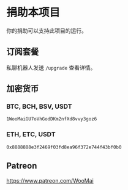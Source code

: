 # 捐助本项目

你的捐助可以支持此项目的运行。

## 订阅套餐

私聊机器人发送 `/upgrade` 查看详情。

## 加密货币

### BTC, BCH, BSV, USDT

```
1WooMaiGU7oVhGodDKm2nfXd8vvy3goz6
```

### ETH, ETC, USDT

```
0x8888888e3f2469f03fd8ea96f372e744f43bf0b0
```

## Patreon

https://www.patreon.com/WooMai

<!--
## 爱发电

https://afdian.net/@WooMai
-->
